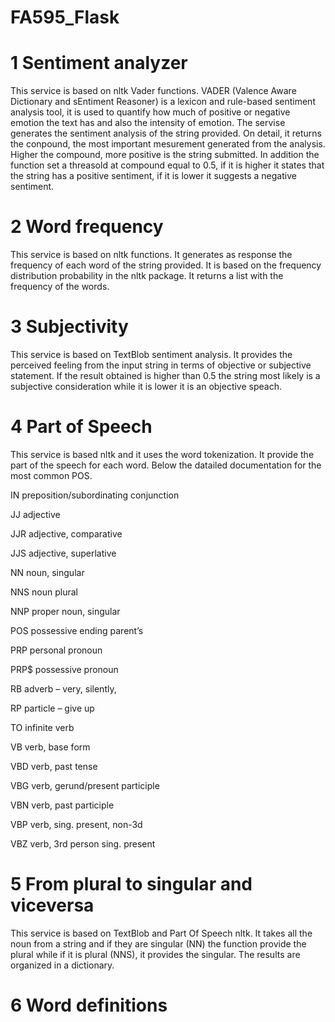 # FA595_Flask

# 1 Sentiment analyzer
This service is based on nltk Vader functions. VADER (Valence Aware Dictionary and sEntiment Reasoner) is a lexicon and rule-based sentiment analysis tool, it is used to quantify how much of positive or negative emotion the text has and also the intensity of emotion.
The servise generates the sentiment analysis of the string provided. On detail, it returns the conpound, the most important mesurement generated from the analysis.
Higher the compound, more positive is the string submitted. In addition the function set a threasold at compound equal to 0.5, if it is higher it states
that the string has a positive sentiment, if it is lower it suggests a negative sentiment.

# 2 Word frequency
This service is based on nltk functions. It generates as response the frequency of each word of the string provided.
It is based on the frequency distribution probability in the nltk package. It returns a list with the frequency of the words.

# 3 Subjectivity
This service is based on TextBlob sentiment analysis. It provides the perceived feeling from the input string in terms of objective or subjective statement. If the result obtained is higher than 0.5 the string most likely is a subjective consideration while it is lower it is an objective speach.

# 4 Part of Speech
This service is based nltk and it uses the word tokenization. It provide the part of the speech for each word. Below the datailed documentation for the most common POS.

IN    preposition/subordinating conjunction 

JJ    adjective 

JJR   adjective, comparative  

JJS   adjective, superlative  

NN    noun, singular 

NNS   noun plural

NNP   proper noun, singular 

POS   possessive ending parent’s 

PRP   personal pronoun

PRP$  possessive pronoun

RB    adverb – very, silently,  

RP    particle – give up 

TO    infinite verb

VB    verb, base form 

VBD   verb, past tense 

VBG   verb, gerund/present participle

VBN   verb, past participle

VBP   verb, sing. present, non-3d 

VBZ   verb, 3rd person sing. present

# 5 From plural to singular and viceversa
This service is based on TextBlob and Part Of Speech nltk. It takes all the noun from a string and if they are singular (NN) the function provide the plural while if it is plural (NNS), it provides the singular. The results are organized in a dictionary.

# 6 Word definitions 
